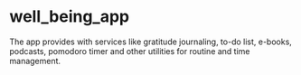 # well_being_app

The app provides with services like gratitude journaling, to-do list, e-books, podcasts, pomodoro timer and
other utilities for routine and time management.
